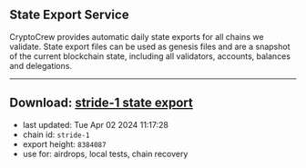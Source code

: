## State Export Service
CryptoCrew provides automatic daily state exports for all chains we validate. State export files can be used as genesis files and are a snapshot of the current blockchain state, including all validators, accounts, balances and delegations.

---
**Download: [stride-1 state export](https://dl-eu2.ccvalidators.com/SERVICE/stride/stride-1_export_8384087.json)**
---

- last updated: Tue Apr 02 2024 11:17:28
- chain id: `stride-1`
- export height: `8384087`
- use for: airdrops, local tests, chain recovery
